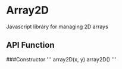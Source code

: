 Array2D
=======

Javascript library for managing 2D arrays


API Function
------------

###Constructor
'''
array2D(x, y)
array2D(<array2D>)
'''
